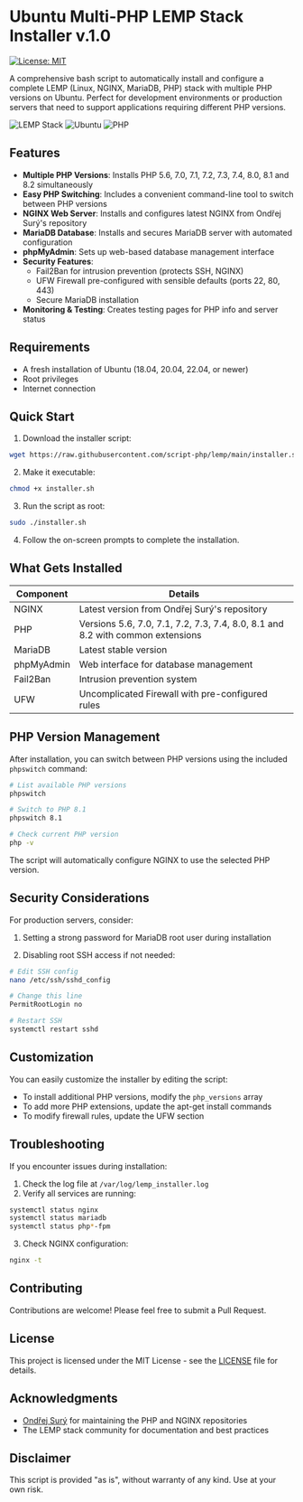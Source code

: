 # Ubuntu Multi-PHP LEMP Stack Installer v.1.0

[![License: MIT](https://img.shields.io/badge/License-MIT-yellow.svg)](https://opensource.org/licenses/MIT)

A comprehensive bash script to automatically install and configure a complete LEMP (Linux, NGINX, MariaDB, PHP) stack with multiple PHP versions on Ubuntu. Perfect for development environments or production servers that need to support applications requiring different PHP versions.

![LEMP Stack](https://img.shields.io/badge/LEMP-Stack-blue)
![Ubuntu](https://img.shields.io/badge/Ubuntu-Compatible-orange)
![PHP](https://img.shields.io/badge/PHP-Multi--Version-green)

## Features

- **Multiple PHP Versions**: Installs PHP 5.6, 7.0, 7.1, 7.2, 7.3, 7.4, 8.0, 8.1 and 8.2 simultaneously
- **Easy PHP Switching**: Includes a convenient command-line tool to switch between PHP versions
- **NGINX Web Server**: Installs and configures latest NGINX from Ondřej Surý's repository
- **MariaDB Database**: Installs and secures MariaDB server with automated configuration
- **phpMyAdmin**: Sets up web-based database management interface
- **Security Features**:
  - Fail2Ban for intrusion prevention (protects SSH, NGINX)
  - UFW Firewall pre-configured with sensible defaults (ports 22, 80, 443)
  - Secure MariaDB installation
- **Monitoring & Testing**: Creates testing pages for PHP info and server status

## Requirements

- A fresh installation of Ubuntu (18.04, 20.04, 22.04, or newer)
- Root privileges
- Internet connection

## Quick Start

1. Download the installer script:
```bash
wget https://raw.githubusercontent.com/script-php/lemp/main/installer.sh
```

2. Make it executable:
```bash
chmod +x installer.sh
```

3. Run the script as root:
```bash
sudo ./installer.sh
```

4. Follow the on-screen prompts to complete the installation.

## What Gets Installed

| Component | Details |
|-----------|---------|
| NGINX | Latest version from Ondřej Surý's repository |
| PHP | Versions 5.6, 7.0, 7.1, 7.2, 7.3, 7.4, 8.0, 8.1 and 8.2 with common extensions |
| MariaDB | Latest stable version |
| phpMyAdmin | Web interface for database management |
| Fail2Ban | Intrusion prevention system |
| UFW | Uncomplicated Firewall with pre-configured rules |

## PHP Version Management

After installation, you can switch between PHP versions using the included `phpswitch` command:

```bash
# List available PHP versions
phpswitch

# Switch to PHP 8.1
phpswitch 8.1

# Check current PHP version
php -v
```

The script will automatically configure NGINX to use the selected PHP version.

## Security Considerations

For production servers, consider:

1. Setting a strong password for MariaDB root user during installation

2. Disabling root SSH access if not needed:
```bash
# Edit SSH config
nano /etc/ssh/sshd_config

# Change this line
PermitRootLogin no

# Restart SSH
systemctl restart sshd
```

## Customization

You can easily customize the installer by editing the script:

- To install additional PHP versions, modify the `php_versions` array
- To add more PHP extensions, update the apt-get install commands
- To modify firewall rules, update the UFW section

## Troubleshooting

If you encounter issues during installation:

1. Check the log file at `/var/log/lemp_installer.log`
2. Verify all services are running:
```bash
systemctl status nginx
systemctl status mariadb
systemctl status php*-fpm
```

3. Check NGINX configuration:
```bash
nginx -t
```

## Contributing

Contributions are welcome! Please feel free to submit a Pull Request.

## License

This project is licensed under the MIT License - see the [LICENSE](LICENSE) file for details.

## Acknowledgments

- [Ondřej Surý](https://launchpad.net/~ondrej) for maintaining the PHP and NGINX repositories
- The LEMP stack community for documentation and best practices

## Disclaimer

This script is provided "as is", without warranty of any kind. Use at your own risk.
